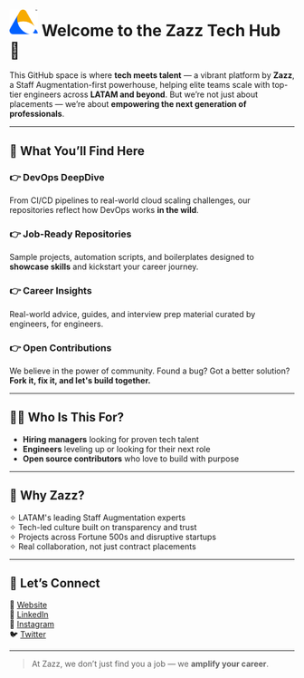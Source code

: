 # <img src="logo.png" alt="Zazz Logo" width="50"/>   Welcome to the Zazz Tech Hub 🌟 


This GitHub space is where **tech meets talent** — a vibrant platform by **Zazz**, a Staff Augmentation-first powerhouse, helping elite teams scale with top-tier engineers across **LATAM and beyond**. But we’re not just about placements — we’re about **empowering the next generation of professionals**.

---

## 🚀 What You’ll Find Here

### 👉 DevOps DeepDive  
From CI/CD pipelines to real-world cloud scaling challenges, our repositories reflect how DevOps works **in the wild**.

### 👉 Job-Ready Repositories  
Sample projects, automation scripts, and boilerplates designed to **showcase skills** and kickstart your career journey.

### 👉 Career Insights  
Real-world advice, guides, and interview prep material curated by engineers, for engineers.

### 👉 Open Contributions  
We believe in the power of community. Found a bug? Got a better solution? **Fork it, fix it, and let's build together.**

---

## 👨‍💻 Who Is This For?

- **Hiring managers** looking for proven tech talent  
- **Engineers** leveling up or looking for their next role  
- **Open source contributors** who love to build with purpose

---

## 🎯 Why Zazz?

 ✧ LATAM's leading Staff Augmentation experts  
 ✧ Tech-led culture built on transparency and trust  
 ✧ Projects across Fortune 500s and disruptive startups  
 ✧ Real collaboration, not just contract placements

---

## 📲 Let’s Connect

🔗 [Website](https://www.zazz.io)  
💼 [LinkedIn](https://www.linkedin.com/company/zazz-io/)  
📸 [Instagram](https://www.instagram.com/zazz.io/)  
🐦 [Twitter](https://twitter.com/zazz_io)

---

> At Zazz, we don’t just find you a job — we **amplify your career**.

